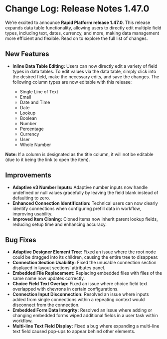 # Change Log: Release Notes 1.47.0

We’re excited to announce **Rapid Platform release 1.47.0**. This release expands data table functionality, allowing users to directly edit multiple field types, including text, dates, currency, and more, making data management more efficient and flexible. Read on to explore the full list of changes.

## New Features
- **Inline Data Table Editing:** Users can now directly edit a variety of field types in data tables. To edit values via the data table, simply click into the desired field, make the necessary edits, and save the changes. The following column types are now editable with this release:

  - Single Line of Text
  - Email
  - Date and Time
  - Date
  - Lookup
  - Boolean
  - Number
  - Percentage
  - Currency
  - User
  - Whole Number

**Note:** If a column is designated as the title column, it will not be editable (due to it being the link to open the item).

## Improvements
- **Adaptive v3 Number Inputs:** Adaptive number inputs now handle undefined or null values gracefully by leaving the field blank instead of defaulting to zero.
- **Enhanced Connection Identification:** Technical users can now clearly identify connections when configuring prefill data in workflow, improving usability.
- **Improved Item Cloning:** Cloned items now inherit parent lookup fields, reducing setup time and enhancing accuracy.

## Bug Fixes
- **Adaptive Designer Element Tree:** Fixed an issue where the root node could be dragged into its children, causing the entire tree to disappear.
- **Connection Section Usability:** Fixed the unusable connection section displayed in layout sections’ attributes panel.
- **Embedded File Replacement:** Replacing embedded files with files of the same name now updates correctly.
- **Choice Field Text Overlap:** Fixed an issue where choice field text overlapped with chevrons in certain configurations.
- **Connection Input Disconnection:** Resolved an issue where inputs added from single connections within a repeating context would disconnect from the connection.
- **Embedded Form Data Integrity:** Resolved an issue where adding or changing embedded forms wiped additional fields in a user task within workflow.
- **Multi-line Text Field Display:** Fixed a bug where expanding a multi-line text field caused pop-ups to appear behind other elements.